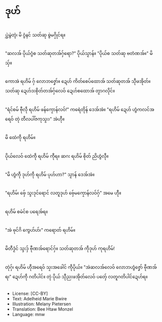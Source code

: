 # ဒုဟ်

##
ပ္ဍဲမွဲတ္ၚဲ၊ မိ ဂွံနင် သတ်ဆု ဗွဲမဂၠိုင်ရ။

##
"ဆလအ် ပိုယ်ဂွံစ သတ်ဆုတအ်ဂှ်ရော?" ပိုယ်သၟာန်။ "ပိုယ်စ သတ်ဆု ဗတံဏအ်။" မိ သှ်။

##
ကောအဲ ရဟိမ် ဂှ် လောဘဇၞော်။ ဍေဟ် ကိတ်စေပ်ထောအ် သတ်ဆုတအ် သီုဖအိုတ်။ သတ်ဆု ဍေဟ်ဒးစိုတ်တအ်ဂှ်လေဝ် ဍေဟ်စထောအ် တၟာဂလိုင်။

##
"ရံင်စမ် ဗီုလဵု ရဟိမ် ဖန်ကၠောန်လဝ်!" ကရေဲတိုန် ဒေအ်အဲ။ "ရဟိမ် ဍေဟ် ဟွံကလင်အရေဝ် တုဲ တီလပါ်ဇကုသၟး၊" အဲဟီု။

##
မိ ထေဲကဵု ရဟိမ်။

##
ပိုယ်လေဝ် ထေဲကဵု ရဟိမ် ကီုရ။ ဆဂး ရဟိမ် စိုတ် ညိဟွံလီု။

##
"မိ ဟွံကဵု ဒုဟ်ကဵု ရဟိမ် ပုဟ်ဟာ?" သၟာန် ဒေအ်အဲ။

##
"ရဟိမ်၊ ဗှ်ေ သ္ဒးဒုင်ရောင် လတူဒုဟ် ဗှ်ေမကၠောန်လဝ်ဂှ်" အမေ ဟီု။

##
ရဟိမ် စမံင်စ ပရေအ်ရ။

##
"အဲ ဗုင်ဂိ ကွေဟ်ဟ်၊" ကရောတ် ရဟိမ်။

##
မိတီဒၟံင် သ္ဒးဒှ် ဗီုဏအ်ရောင်ဂှ်။ သတ်ဆုတအ် ကဵုဒုဟ် ကုရဟိမ်!

##
တုဲဂှ်၊ ရဟိမ် ဟီုအရေဝ် သၠးအခေါင် ကဵုပိုယ်။ "အဲဆလအ်လေဝ် လောဘဟွံဇၞော် ဗီုဏအ်ရ၊" ဍေဟ်ကဵု ဂတိပါင်။ တုဲ ပိုယ် သီုညးဖအိုတ်လေဝ် ပတှ်ေ လတူဂတိပါင်ဍေဟ်ရ။

##
* License: [CC-BY]
* Text: Adelheid Marie Bwire
* Illustration: Melany Pietersen
* Translation: Bee Htaw Monzel
* Language: mnw

